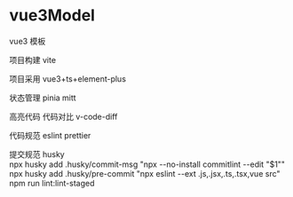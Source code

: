 # vue3Model

vue3 模板

项目构建 vite

项目采用 vue3+ts+element-plus

状态管理 pinia mitt

高亮代码 代码对比 v-code-diff

代码规范 eslint prettier

提交规范 husky  
npx husky add .husky/commit-msg "npx --no-install commitlint --edit "$1""  
npx husky add .husky/pre-commit "npx eslint --ext .js,.jsx,.ts,.tsx,vue src"  
npm run lint:lint-staged
